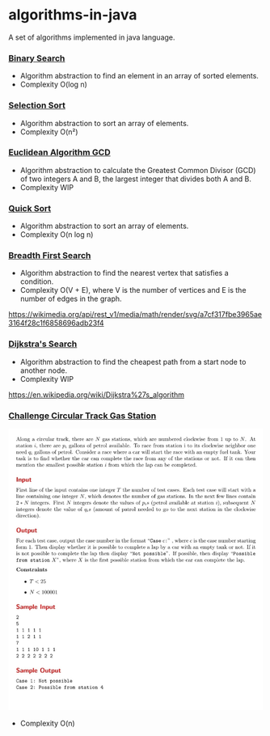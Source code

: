 # algorithms-in-java

A set of algorithms implemented in java language.

### [Binary Search](./src/main/java/br/com/torquato/algorithms/BinarySearch.java)

* Algorithm abstraction to find an element in an array of sorted elements.
* Complexity O(log n)

### [Selection Sort](./src/main/java/br/com/torquato/algorithms/SelectionSort.java)

* Algorithm abstraction to sort an array of elements.
* Complexity O(n²)

### [Euclidean Algorithm GCD](./src/main/java/br/com/torquato/algorithms/EuclideanGCD.java)

* Algorithm abstraction to calculate the Greatest Common Divisor (GCD) of two integers A and B, the largest integer that
  divides both A and B.
* Complexity WIP

### [Quick Sort](./src/main/java/br/com/torquato/algorithms/QuickSort.java)

* Algorithm abstraction to sort an array of elements.
* Complexity O(n log n)

### [Breadth First Search](./src/main/java/br/com/torquato/algorithms/BreadthFirstSearch.java)

* Algorithm abstraction to find the nearest vertex that satisfies a condition.
* Complexity O(V + E), where V is the number of vertices and E is the number of edges in the graph.

https://wikimedia.org/api/rest_v1/media/math/render/svg/a7cf317fbe3965ae3164f28c1f6858696adb23f4

### [Dijkstra's Search](./src/main/java/br/com/torquato/algorithms/DijkstrasSearch.java)

* Algorithm abstraction to find the cheapest path from a start node to another node.
* Complexity WIP

https://en.wikipedia.org/wiki/Dijkstra%27s_algorithm


### [Challenge Circular Track Gas Station](./src/main/java/br/com/torquato/algorithms/challenges/CircularTrackGasStations.java)

![Challenge Circular Track Gas Station](./src/main/resources/CircularTrackGasStations.jpeg)

* Complexity O(n)